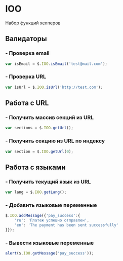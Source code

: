 # IOO
Набор функций хелперов


## Валидаторы

### - Проверка email
````javascript
var isEmail = $.IOO.isEmail('test@mail.com');
````

### - Проверка URL
````javascript
var isUrl = $.IOO.isUrl('http://test.com');
````


## Работа с URL

### - Получить массив секций из URL
````javascript
var sections = $.IOO.getUrl();
````

### - Получить секцию из URL по индексу
````javascript
var section = $.IOO.getUrl(0);
````




## Работа с языками

### - Получить текущий язык из URL
````javascript
var lang = $.IOO.getLang();
````

### - Добавить языковые переменные
````javascript
$.IOO.addMessage({'pay_success':{
    'ru': 'Платеж успешно отправлен',
    'en': 'The payment has been sent successfully'
}});
````

### - Вывести языковые переменные
````javascript
alert($.IOO.getMessage('pay_success'));
````
